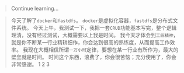 > Continue learning...

> 今天了解了`docker`和`fastdfs`。
> `docker`是虚拟化容器，`fastdfs`是分布式文件系统。
> 今天上午，我测试一下，我把一套`CRUD`功能基本写完，整个逻辑理清，没有经过测试，大概需要以上我是时间。
> 我今天才体会到`工匠精神`，就是你不断某一行业精耕细作，你会达到很高的熟练度，从而提高工作效率。
> 我现在大概相信所谓`一万小时`定律，要想在某一行业有所作为，最大的壁垒就是时间。
> 时间这个东西，浪费了，你会很苦恼；充分使用了，你会非常感谢。
> 1
> 2
> 3